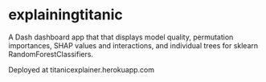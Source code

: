 # explainingtitanic
A Dash dashboard app that that displays model quality, permutation importances, SHAP values and interactions, and individual trees for sklearn RandomForestClassifiers.

Deployed at titanicexplainer.herokuapp.com
